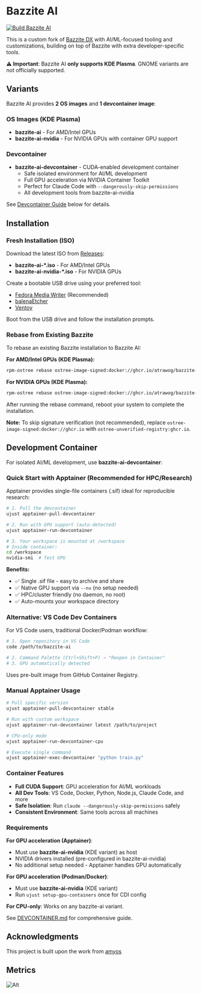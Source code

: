 # Bazzite AI

[![Build Bazzite AI](https://github.com/atrawog/bazzite-ai/actions/workflows/build.yml/badge.svg)](https://github.com/atrawog/bazzite-ai/actions/workflows/build.yml)

This is a custom fork of [Bazzite DX](https://github.com/ublue-os/bazzite-dx) with AI/ML-focused tooling and customizations, building on top of Bazzite with extra developer-specific tools.

**⚠️ Important**: Bazzite AI **only supports KDE Plasma**. GNOME variants are not officially supported.

## Variants

Bazzite AI provides **2 OS images** and **1 devcontainer image**:

### OS Images (KDE Plasma)
- **bazzite-ai** - For AMD/Intel GPUs
- **bazzite-ai-nvidia** - For NVIDIA GPUs with container GPU support

### Devcontainer
- **bazzite-ai-devcontainer** - CUDA-enabled development container
  - Safe isolated environment for AI/ML development
  - Full GPU acceleration via NVIDIA Container Toolkit
  - Perfect for Claude Code with `--dangerously-skip-permissions`
  - All development tools from bazzite-ai-nvidia

See [Devcontainer Guide](#devcontainer) below for details.

## Installation

### Fresh Installation (ISO)

Download the latest ISO from [Releases](https://github.com/atrawog/bazzite-ai/releases/latest):

- **bazzite-ai-*.iso** - For AMD/Intel GPUs
- **bazzite-ai-nvidia-*.iso** - For NVIDIA GPUs

Create a bootable USB drive using your preferred tool:
- [Fedora Media Writer](https://fedoraproject.org/workstation/download) (Recommended)
- [balenaEtcher](https://etcher.balena.io/)
- [Ventoy](https://www.ventoy.net/)

Boot from the USB drive and follow the installation prompts.

### Rebase from Existing Bazzite

To rebase an existing Bazzite installation to Bazzite AI:

**For AMD/Intel GPUs (KDE Plasma):**
```bash
rpm-ostree rebase ostree-image-signed:docker://ghcr.io/atrawog/bazzite-ai:stable
```

**For NVIDIA GPUs (KDE Plasma):**
```bash
rpm-ostree rebase ostree-image-signed:docker://ghcr.io/atrawog/bazzite-ai-nvidia:stable
```

After running the rebase command, reboot your system to complete the installation.

**Note:** To skip signature verification (not recommended), replace `ostree-image-signed:docker://ghcr.io` with `ostree-unverified-registry:ghcr.io`.

## Development Container

For isolated AI/ML development, use **bazzite-ai-devcontainer**:

### Quick Start with Apptainer (Recommended for HPC/Research)

Apptainer provides single-file containers (.sif) ideal for reproducible research:

```bash
# 1. Pull the devcontainer
ujust apptainer-pull-devcontainer

# 2. Run with GPU support (auto-detected)
ujust apptainer-run-devcontainer

# 3. Your workspace is mounted at /workspace
# Inside container:
cd /workspace
nvidia-smi  # Test GPU
```

**Benefits:**
- ✅ Single .sif file - easy to archive and share
- ✅ Native GPU support via `--nv` (no setup needed)
- ✅ HPC/cluster friendly (no daemon, no root)
- ✅ Auto-mounts your workspace directory

### Alternative: VS Code Dev Containers

For VS Code users, traditional Docker/Podman workflow:

```bash
# 1. Open repository in VS Code
code /path/to/bazzite-ai

# 2. Command Palette (Ctrl+Shift+P) → "Reopen in Container"
# 3. GPU automatically detected
```

Uses pre-built image from GitHub Container Registry.

### Manual Apptainer Usage

```bash
# Pull specific version
ujust apptainer-pull-devcontainer stable

# Run with custom workspace
ujust apptainer-run-devcontainer latest /path/to/project

# CPU-only mode
ujust apptainer-run-devcontainer-cpu

# Execute single command
ujust apptainer-exec-devcontainer "python train.py"
```

### Container Features

- **Full CUDA Support**: GPU acceleration for AI/ML workloads
- **All Dev Tools**: VS Code, Docker, Python, Node.js, Claude Code, and more
- **Safe Isolation**: Run `claude --dangerously-skip-permissions` safely
- **Consistent Environment**: Same tools across all machines

### Requirements

**For GPU acceleration (Apptainer)**:
- Must use **bazzite-ai-nvidia** (KDE variant) as host
- NVIDIA drivers installed (pre-configured in bazzite-ai-nvidia)
- No additional setup needed - Apptainer handles GPU automatically

**For GPU acceleration (Podman/Docker)**:
- Must use **bazzite-ai-nvidia** (KDE variant)
- Run `ujust setup-gpu-containers` once for CDI config

**For CPU-only**: Works on any bazzite-ai variant.

See [DEVCONTAINER.md](docs/DEVCONTAINER.md) for comprehensive guide.

## Acknowledgments

This project is built upon the work from [amyos](https://github.com/astrovm/amyos)

## Metrics

![Alt](https://repobeats.axiom.co/api/embed/8568b042f7cfba9dd477885ed5ee6573ab78bb5e.svg "Repobeats analytics image")
